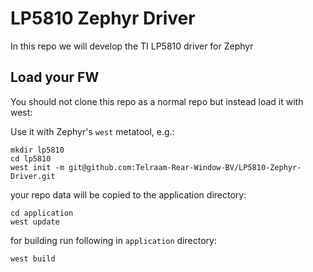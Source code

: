# LP5810 Zephyr Driver

In this repo we will develop the TI LP5810 driver for Zephyr

## Load your FW
You should not clone this repo as a normal repo but instead load it with west:

Use it with Zephyr's `west` metatool, e.g.:
```
mkdir lp5810
cd lp5810
west init -m git@github.com:Telraam-Rear-Window-BV/LP5810-Zephyr-Driver.git
```
your repo data will be copied to the application directory:
```
cd application
west update
```

for building run following in `application` directory:
```
west build
```

